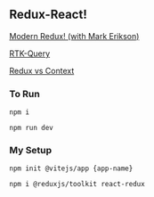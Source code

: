 ## Redux-React!

[Modern Redux! (with Mark Erikson)](https://www.youtube.com/watch?v=9zySeP5vH9c)

[RTK-Query](https://redux-toolkit.js.org/rtk-query/overview)

[Redux vs Context](https://www.codehousegroup.com/insight-and-inspiration/tech-stream/using-redux-and-context-api)

### To Run

`npm i`

`npm run dev`

### My Setup

`npm init @vitejs/app {app-name}`

`npm i @reduxjs/toolkit react-redux`
